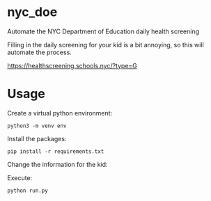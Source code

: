 # nyc_doe
Automate the NYC Department of Education daily health screening

Filling in the daily screening for your kid is a bit annoying, so this will automate the process.

https://healthscreening.schools.nyc/?type=G

# Usage

Create a virtual python environment:

    python3 -m venv env

Install the packages:

    pip install -r requirements.txt
    
Change the information for the kid:
    
Execute:

    python run.py
